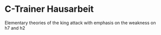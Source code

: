 # C-Trainer Hausarbeit

Elementary theories of the king attack with emphasis on the weakness on h7 and h2

